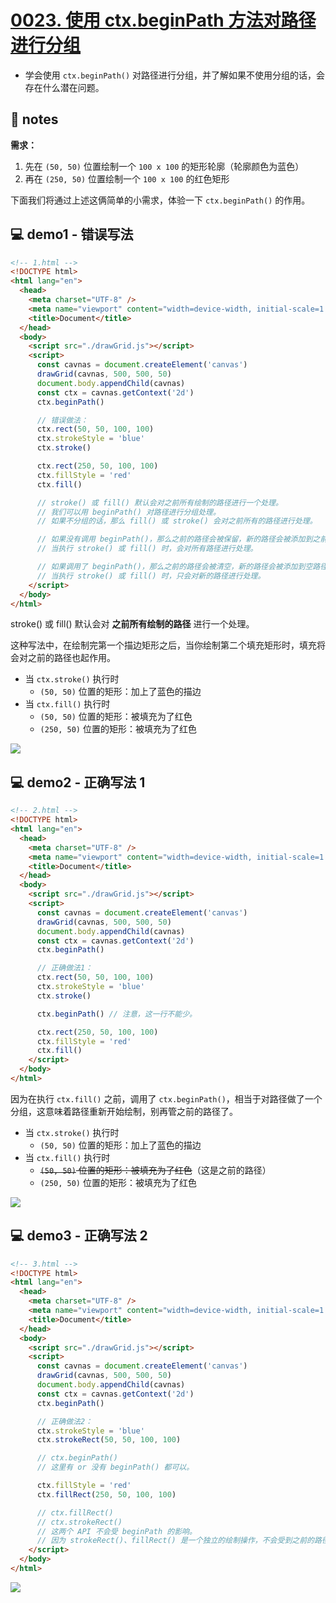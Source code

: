 # [0023. 使用 ctx.beginPath 方法对路径进行分组](https://github.com/Tdahuyou/canvas/tree/main/0023.%20%E4%BD%BF%E7%94%A8%20ctx.beginPath%20%E6%96%B9%E6%B3%95%E5%AF%B9%E8%B7%AF%E5%BE%84%E8%BF%9B%E8%A1%8C%E5%88%86%E7%BB%84)

- 学会使用 `ctx.beginPath()` 对路径进行分组，并了解如果不使用分组的话，会存在什么潜在问题。

## 📒 notes

**需求：**
1. 先在 `(50, 50)` 位置绘制一个 `100 x 100` 的矩形轮廓（轮廓颜色为蓝色）
2. 再在 `(250, 50)` 位置绘制一个 `100 x 100` 的红色矩形

下面我们将通过上述这俩简单的小需求，体验一下 `ctx.beginPath()` 的作用。

## 💻 demo1 - 错误写法

```html
<!-- 1.html -->
<!DOCTYPE html>
<html lang="en">
  <head>
    <meta charset="UTF-8" />
    <meta name="viewport" content="width=device-width, initial-scale=1.0" />
    <title>Document</title>
  </head>
  <body>
    <script src="./drawGrid.js"></script>
    <script>
      const cavnas = document.createElement('canvas')
      drawGrid(cavnas, 500, 500, 50)
      document.body.appendChild(cavnas)
      const ctx = cavnas.getContext('2d')
      ctx.beginPath()

      // 错误做法：
      ctx.rect(50, 50, 100, 100)
      ctx.strokeStyle = 'blue'
      ctx.stroke()

      ctx.rect(250, 50, 100, 100)
      ctx.fillStyle = 'red'
      ctx.fill()

      // stroke() 或 fill() 默认会对之前所有绘制的路径进行一个处理。
      // 我们可以用 beginPath() 对路径进行分组处理。
      // 如果不分组的话，那么 fill() 或 stroke() 会对之前所有的路径进行处理。

      // 如果没有调用 beginPath()，那么之前的路径会被保留，新的路径会被添加到之前的路径上。
      // 当执行 stroke() 或 fill() 时，会对所有路径进行处理。

      // 如果调用了 beginPath()，那么之前的路径会被清空，新的路径会被添加到空路径上。
      // 当执行 stroke() 或 fill() 时，只会对新的路径进行处理。
    </script>
  </body>
</html>
```

stroke() 或 fill() 默认会对 **之前所有绘制的路径** 进行一个处理。

这种写法中，在绘制完第一个描边矩形之后，当你绘制第二个填充矩形时，填充将会对之前的路径也起作用。

- 当 `ctx.stroke()` 执行时
  - `(50, 50)` 位置的矩形：加上了蓝色的描边
- 当 `ctx.fill()` 执行时
  - `(50, 50)` 位置的矩形：被填充为了红色
  - `(250, 50)` 位置的矩形：被填充为了红色

![](md-imgs/2024-10-04-00-52-36.png)

## 💻 demo2 - 正确写法 1

```html
<!-- 2.html -->
<!DOCTYPE html>
<html lang="en">
  <head>
    <meta charset="UTF-8" />
    <meta name="viewport" content="width=device-width, initial-scale=1.0" />
    <title>Document</title>
  </head>
  <body>
    <script src="./drawGrid.js"></script>
    <script>
      const cavnas = document.createElement('canvas')
      drawGrid(cavnas, 500, 500, 50)
      document.body.appendChild(cavnas)
      const ctx = cavnas.getContext('2d')
      ctx.beginPath()

      // 正确做法1：
      ctx.rect(50, 50, 100, 100)
      ctx.strokeStyle = 'blue'
      ctx.stroke()

      ctx.beginPath() // 注意，这一行不能少。

      ctx.rect(250, 50, 100, 100)
      ctx.fillStyle = 'red'
      ctx.fill()
    </script>
  </body>
</html>
```

因为在执行 `ctx.fill()` 之前，调用了 `ctx.beginPath()`，相当于对路径做了一个分组，这意味着路径重新开始绘制，别再管之前的路径了。

- 当 `ctx.stroke()` 执行时
  - `(50, 50)` 位置的矩形：加上了蓝色的描边
- 当 `ctx.fill()` 执行时
  - ~~`(50, 50)` 位置的矩形：被填充为了红色~~（这是之前的路径）
  - `(250, 50)` 位置的矩形：被填充为了红色

![](md-imgs/2024-10-04-00-53-46.png)

## 💻 demo3 - 正确写法 2

```html
<!-- 3.html -->
<!DOCTYPE html>
<html lang="en">
  <head>
    <meta charset="UTF-8" />
    <meta name="viewport" content="width=device-width, initial-scale=1.0" />
    <title>Document</title>
  </head>
  <body>
    <script src="./drawGrid.js"></script>
    <script>
      const cavnas = document.createElement('canvas')
      drawGrid(cavnas, 500, 500, 50)
      document.body.appendChild(cavnas)
      const ctx = cavnas.getContext('2d')
      ctx.beginPath()

      // 正确做法2：
      ctx.strokeStyle = 'blue'
      ctx.strokeRect(50, 50, 100, 100)

      // ctx.beginPath()
      // 这里有 or 没有 beginPath() 都可以。

      ctx.fillStyle = 'red'
      ctx.fillRect(250, 50, 100, 100)

      // ctx.fillRect()
      // ctx.strokeRect()
      // 这两个 API 不会受 beginPath 的影响。
      // 因为 strokeRect()、fillRect() 是一个独立的绘制操作，不会受到之前的路径的影响。
    </script>
  </body>
</html>
```

![](md-imgs/2024-10-04-00-54-27.png)
